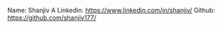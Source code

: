 Name: Shanjiv A
Linkedin: https://www.linkedin.com/in/shanjiv/
Github: https://github.com/shanjiv177/
